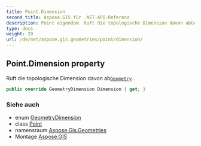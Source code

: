 ```yaml
---
title: Point.Dimension
second_title: Aspose.GIS für .NET-API-Referenz
description: Point eigendom. Ruft die topologische Dimension davon abGeometry .
type: docs
weight: 20
url: /de/net/aspose.gis.geometries/point/dimension/
---
```

## Point.Dimension property

Ruft die topologische Dimension davon ab[`Geometry`](../../geometry/) .

```csharp
public override GeometryDimension Dimension { get; }
```

### Siehe auch

* enum [GeometryDimension](../../geometrydimension/)
* class [Point](../)
* namensraum [Aspose.Gis.Geometries](../../point/)
* Montage [Aspose.GIS](../../../)


